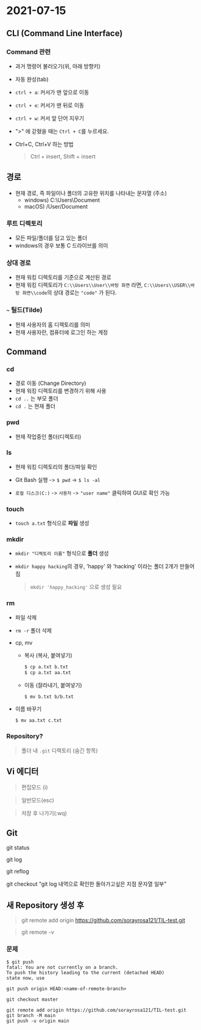 # 2021-07-15



## CLI (Command Line Interface)



### Command 관련

- 과거 명령어 불러오기(위, 아래 방향키)

- 자동 완성(tab)

- `ctrl + a`: 커서가 맨 앞으로 이동

- `ctrl + e`: 커서가 맨 뒤로 이동

- `ctrl + w`: 커서 앞 단어 지우기

- ">" 에 갇혔을 때는 `Ctrl + C`를 누르세요.

- Ctrl+C, Ctrl+V 하는 방법

  > Ctrl + insert, Shift + insert



## 경로

- 현재 경로, 즉 파일이나 폴더의 고유한 위치를 나타내는 문자열 (주소)
  - windows) C:\Users\Document
  - macOS) /User/Document

  

### **루트 디렉토리**

- 모든 파일/폴더를 담고 있는 폴더
- windows의 경우 보통 C 드라이브를 의미



### **상대 경로**

- 현재 워킹 디렉토리를 기준으로 계산된 경로
- 현재 워킹 디렉토리가 `C:\\Users\\User\\바탕 화면` 라면, `C:\\Users\\USER\\바탕 화면\\code`의 상대 경로는 `"code"` 가 된다.



### **`~` 틸드(Tilde)**

- 현재 사용자의 홈 디렉토리를 의미
- 현재 사용자란, 컴퓨터에 로그인 하는 계정



## Command



### cd

- 경로 이동 (Change Directory)
- 현재 워킹 디렉토리를 변경하기 위해 사용
- `cd ..` 는 부모 폴더
- `cd .` 는 현재 폴더



### pwd

- 현재 작업중인 폴더(디렉토리)



### ls

- 현재 워킹 디렉토리의 폴더/파일 확인

- Git Bash 실행 -> `$ pwd` -> `$ ls -al`
- `로컬 디스크(C:)` -> `사용자` -> `"user name"` 클릭하여 GUI로 확인 가능



### touch

- `touch a.txt` 형식으로 **파일** 생성



### mkdir

- `mkdir "디렉토리 이름"` 형식으로 **폴더** 생성

- `mkdir happy hacking`의 경우, 'happy' 와 'hacking' 이라는 폴더 2개가 만들어짐

  > `mkdir 'happy_hacking'` 으로 생성 필요



### rm

- 파일 삭제

- `rm -r` 폴더 삭제

- cp, mv

  - 복사 (복사, 붙여넣기)

    ```bash
    $ cp a.txt b.txt
    $ cp a.txt aa.txt
    ```

  - 이동 (잘라내기, 붙여넣기)

    ```bash
    $ mv b.txt b/b.txt
    ```

- 이름 바꾸기

  ```bash
  $ mv aa.txt c.txt
  ```



### Repository?

> 폴더 내 `.git` 디렉토리 (숨긴 항목)



## Vi 에디터

> 편집모드 (i)

> 일반모드(esc)

> 저장 후 나가기(:wq) 



## Git

git status

git log

git reflog

git checkout "git log 내역으로 확인한 돌아가고싶은 지점 문자열 일부"



## 새 Repository 생성 후

> git remote add origin https://github.com/sorayrosa121/TIL-test.git

> git remote -v





### 문제

```
$ git push
fatal: You are not currently on a branch.
To push the history leading to the current (detached HEAD)
state now, use

git push origin HEAD:<name-of-remote-branch>
```



`git checkout master`

```
git remote add origin https://github.com/sorayrosa121/TIL-test.git
git branch -M main
git push -u origin main
```

